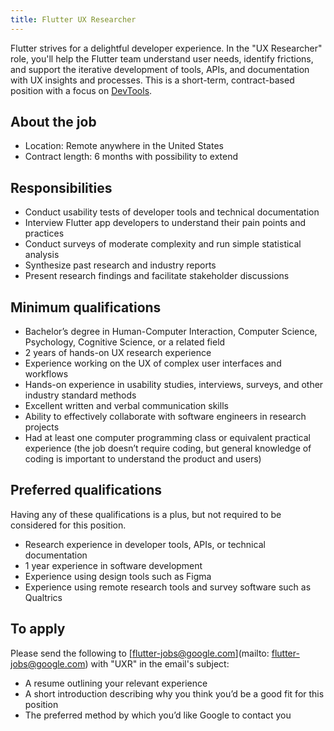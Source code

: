 ```yaml
---
title: Flutter UX Researcher
---
```


Flutter strives for a delightful developer experience. In the "UX Researcher"
role, you'll help the Flutter team understand user needs, identify frictions,
and support the iterative development of tools, APIs, and documentation with UX
insights and processes. This is a short-term, contract-based position with a focus
on [DevTools](https://flutter.dev/docs/development/tools/devtools/overview).

## About the job

- Location: Remote anywhere in the United States
- Contract length: 6 months with possibility to extend

## Responsibilities

- Conduct usability tests of developer tools and technical documentation
- Interview Flutter app developers to understand their pain points and practices
- Conduct surveys of moderate complexity and run simple statistical analysis
- Synthesize past research and industry reports
- Present research findings and facilitate stakeholder discussions

## Minimum qualifications
- Bachelor’s degree in Human-Computer Interaction, Computer Science, Psychology,
  Cognitive Science, or a related field
- 2 years of hands-on UX research experience
- Experience working on the UX of complex user interfaces and workflows
- Hands-on experience in usability studies, interviews, surveys, and other
  industry standard methods
- Excellent written and verbal communication skills
- Ability to effectively collaborate with software engineers in research
  projects
- Had at least one computer programming class or equivalent practical experience
  (the job doesn’t require coding, but general knowledge of coding is important
  to understand the product and users)

## Preferred qualifications

Having any of these qualifications is a plus, but not required to be considered
for this position.

- Research experience in developer tools, APIs, or technical documentation
- 1 year experience in software development
- Experience using design tools such as Figma
- Experience using remote research tools and survey software such as Qualtrics

## To apply

Please send the following to [flutter-jobs@google.com](mailto:
flutter-jobs@google.com) with "UXR" in the email's subject:

- A resume outlining your relevant experience
- A short introduction describing why you think you’d be a good fit for this
  position
- The preferred method by which you’d like Google to contact you
